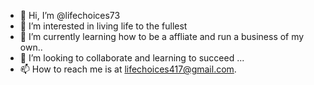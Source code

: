 - 👋 Hi, I’m @lifechoices73
- 👀 I’m interested in living life to the fullest
- 🌱 I’m currently learning how to be a affliate and run a business of my own..
- 💞️ I’m looking to collaborate  and  learning to succeed ...
- 📫 How to reach me is at lifechoices417@gmail.com.

<!--
-
lifechoices73/lifechoices73 is a ✨ special ✨ repository because its `README.md` (this file) appears on your GitHub profile.
You can click the Preview link to take a look at your changes.
--->
